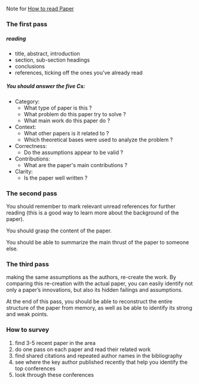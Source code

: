 Note for [How to read Paper](./howtoreadacspaper.pdf)

### The first pass ###

##### reading

- title, abstract, introduction
- section, sub-section headings
- conclusions
- references, ticking off the ones you've already read

##### You should answer the five Cs:

- Category: 
  - What type of paper is this ? 
  - What problem do this paper try to solve ?
  - What  main work do this paper do ?
- Context: 
  - What other papers is it related to ?
  - Which theoretical bases were used to analyze the problem ?
- Correctness:
  - Do the assumptions appear to be valid ?
- Contributions:
  - What are the paper's main contributions ?
- Clarity:
  - Is the paper well written ?

### The second pass

You should remember to mark relevant unread references for further reading (this is a good way to learn more about the background of the paper).

You should grasp the content of the paper.

You should be able to summarize the main thrust of the paper to someone else.

### The third pass

making the same assumptions as the authors, re-create the work. By comparing this re-creation with the actual paper, you can easily identify not only a paper’s innovations, but also its hidden failings and assumptions.

At the end of this pass, you should be able to reconstruct the entire structure of the paper from memory, as well as be able to identify its strong and weak points.

### How to survey

1. find 3-5 recent paper in the area
2. do one pass on each paper and read their related work
3.  find shared citations and repeated author names in the bibliography
4. see where the key author published recently that help you identify the top conferences
5. look through these conferences
